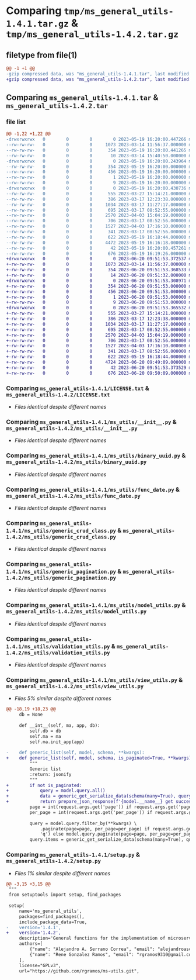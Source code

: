 # Comparing `tmp/ms_general_utils-1.4.1.tar.gz` & `tmp/ms_general_utils-1.4.2.tar.gz`

## filetype from file(1)

```diff
@@ -1 +1 @@
-gzip compressed data, was "ms_general_utils-1.4.1.tar", last modified: Fri May 19 16:20:00 2023, max compression
+gzip compressed data, was "ms_general_utils-1.4.2.tar", last modified: Tue Jun 20 09:51:53 2023, max compression
```

## Comparing `ms_general_utils-1.4.1.tar` & `ms_general_utils-1.4.2.tar`

### file list

```diff
@@ -1,22 +1,22 @@
-drwxrwxrwx   0        0        0        0 2023-05-19 16:20:00.447266 ms_general_utils-1.4.1/
--rw-rw-rw-   0        0        0     1073 2023-03-14 11:56:37.000000 ms_general_utils-1.4.1/LICENSE.txt
--rw-rw-rw-   0        0        0      354 2023-05-19 16:20:00.441265 ms_general_utils-1.4.1/PKG-INFO
--rw-rw-rw-   0        0        0       10 2023-03-14 15:40:50.000000 ms_general_utils-1.4.1/README.md
-drwxrwxrwx   0        0        0        0 2023-05-19 16:20:00.243964 ms_general_utils-1.4.1/ms_general_utils.egg-info/
--rw-rw-rw-   0        0        0      354 2023-05-19 16:20:00.000000 ms_general_utils-1.4.1/ms_general_utils.egg-info/PKG-INFO
--rw-rw-rw-   0        0        0      456 2023-05-19 16:20:00.000000 ms_general_utils-1.4.1/ms_general_utils.egg-info/SOURCES.txt
--rw-rw-rw-   0        0        0        1 2023-05-19 16:20:00.000000 ms_general_utils-1.4.1/ms_general_utils.egg-info/dependency_links.txt
--rw-rw-rw-   0        0        0        9 2023-05-19 16:20:00.000000 ms_general_utils-1.4.1/ms_general_utils.egg-info/top_level.txt
-drwxrwxrwx   0        0        0        0 2023-05-19 16:20:00.430736 ms_general_utils-1.4.1/ms_utils/
--rw-rw-rw-   0        0        0      555 2023-03-27 15:14:21.000000 ms_general_utils-1.4.1/ms_utils/__init__.py
--rw-rw-rw-   0        0        0      386 2023-03-17 12:23:38.000000 ms_general_utils-1.4.1/ms_utils/abstract_model.py
--rw-rw-rw-   0        0        0     1034 2023-03-17 11:27:17.000000 ms_general_utils-1.4.1/ms_utils/binary_uuid.py
--rw-rw-rw-   0        0        0      695 2023-03-17 08:52:55.000000 ms_general_utils-1.4.1/ms_utils/func_date.py
--rw-rw-rw-   0        0        0     2570 2023-04-03 15:04:19.000000 ms_general_utils-1.4.1/ms_utils/generic_crud_class.py
--rw-rw-rw-   0        0        0      706 2023-03-17 08:52:56.000000 ms_general_utils-1.4.1/ms_utils/generic_pagination.py
--rw-rw-rw-   0        0        0     1527 2023-04-03 17:16:10.000000 ms_general_utils-1.4.1/ms_utils/model_utils.py
--rw-rw-rw-   0        0        0      341 2023-03-17 08:52:56.000000 ms_general_utils-1.4.1/ms_utils/prepare_json_response.py
--rw-rw-rw-   0        0        0      622 2023-05-19 16:18:44.000000 ms_general_utils-1.4.1/ms_utils/validation_utils.py
--rw-rw-rw-   0        0        0     4472 2023-05-19 16:16:18.000000 ms_general_utils-1.4.1/ms_utils/view_utils.py
--rw-rw-rw-   0        0        0       42 2023-05-19 16:20:00.457261 ms_general_utils-1.4.1/setup.cfg
--rw-rw-rw-   0        0        0      676 2023-05-19 16:19:26.000000 ms_general_utils-1.4.1/setup.py
+drwxrwxrwx   0        0        0        0 2023-06-20 09:51:53.372537 ms_general_utils-1.4.2/
+-rw-rw-rw-   0        0        0     1073 2023-03-14 11:56:37.000000 ms_general_utils-1.4.2/LICENSE.txt
+-rw-rw-rw-   0        0        0      354 2023-06-20 09:51:53.368533 ms_general_utils-1.4.2/PKG-INFO
+-rw-rw-rw-   0        0        0       14 2023-06-20 09:51:32.000000 ms_general_utils-1.4.2/README.md
+drwxrwxrwx   0        0        0        0 2023-06-20 09:51:53.308971 ms_general_utils-1.4.2/ms_general_utils.egg-info/
+-rw-rw-rw-   0        0        0      354 2023-06-20 09:51:53.000000 ms_general_utils-1.4.2/ms_general_utils.egg-info/PKG-INFO
+-rw-rw-rw-   0        0        0      456 2023-06-20 09:51:53.000000 ms_general_utils-1.4.2/ms_general_utils.egg-info/SOURCES.txt
+-rw-rw-rw-   0        0        0        1 2023-06-20 09:51:53.000000 ms_general_utils-1.4.2/ms_general_utils.egg-info/dependency_links.txt
+-rw-rw-rw-   0        0        0        9 2023-06-20 09:51:53.000000 ms_general_utils-1.4.2/ms_general_utils.egg-info/top_level.txt
+drwxrwxrwx   0        0        0        0 2023-06-20 09:51:53.365532 ms_general_utils-1.4.2/ms_utils/
+-rw-rw-rw-   0        0        0      555 2023-03-27 15:14:21.000000 ms_general_utils-1.4.2/ms_utils/__init__.py
+-rw-rw-rw-   0        0        0      386 2023-03-17 12:23:38.000000 ms_general_utils-1.4.2/ms_utils/abstract_model.py
+-rw-rw-rw-   0        0        0     1034 2023-03-17 11:27:17.000000 ms_general_utils-1.4.2/ms_utils/binary_uuid.py
+-rw-rw-rw-   0        0        0      695 2023-03-17 08:52:55.000000 ms_general_utils-1.4.2/ms_utils/func_date.py
+-rw-rw-rw-   0        0        0     2570 2023-04-03 15:04:19.000000 ms_general_utils-1.4.2/ms_utils/generic_crud_class.py
+-rw-rw-rw-   0        0        0      706 2023-03-17 08:52:56.000000 ms_general_utils-1.4.2/ms_utils/generic_pagination.py
+-rw-rw-rw-   0        0        0     1527 2023-04-03 17:16:10.000000 ms_general_utils-1.4.2/ms_utils/model_utils.py
+-rw-rw-rw-   0        0        0      341 2023-03-17 08:52:56.000000 ms_general_utils-1.4.2/ms_utils/prepare_json_response.py
+-rw-rw-rw-   0        0        0      622 2023-05-19 16:18:44.000000 ms_general_utils-1.4.2/ms_utils/validation_utils.py
+-rw-rw-rw-   0        0        0     4724 2023-06-20 09:49:09.000000 ms_general_utils-1.4.2/ms_utils/view_utils.py
+-rw-rw-rw-   0        0        0       42 2023-06-20 09:51:53.373529 ms_general_utils-1.4.2/setup.cfg
+-rw-rw-rw-   0        0        0      676 2023-06-20 09:50:09.000000 ms_general_utils-1.4.2/setup.py
```

### Comparing `ms_general_utils-1.4.1/LICENSE.txt` & `ms_general_utils-1.4.2/LICENSE.txt`

 * *Files identical despite different names*

### Comparing `ms_general_utils-1.4.1/ms_utils/__init__.py` & `ms_general_utils-1.4.2/ms_utils/__init__.py`

 * *Files identical despite different names*

### Comparing `ms_general_utils-1.4.1/ms_utils/binary_uuid.py` & `ms_general_utils-1.4.2/ms_utils/binary_uuid.py`

 * *Files identical despite different names*

### Comparing `ms_general_utils-1.4.1/ms_utils/func_date.py` & `ms_general_utils-1.4.2/ms_utils/func_date.py`

 * *Files identical despite different names*

### Comparing `ms_general_utils-1.4.1/ms_utils/generic_crud_class.py` & `ms_general_utils-1.4.2/ms_utils/generic_crud_class.py`

 * *Files identical despite different names*

### Comparing `ms_general_utils-1.4.1/ms_utils/generic_pagination.py` & `ms_general_utils-1.4.2/ms_utils/generic_pagination.py`

 * *Files identical despite different names*

### Comparing `ms_general_utils-1.4.1/ms_utils/model_utils.py` & `ms_general_utils-1.4.2/ms_utils/model_utils.py`

 * *Files identical despite different names*

### Comparing `ms_general_utils-1.4.1/ms_utils/validation_utils.py` & `ms_general_utils-1.4.2/ms_utils/validation_utils.py`

 * *Files identical despite different names*

### Comparing `ms_general_utils-1.4.1/ms_utils/view_utils.py` & `ms_general_utils-1.4.2/ms_utils/view_utils.py`

 * *Files 5% similar despite different names*

```diff
@@ -18,19 +18,23 @@
     db = None
 
     def __int__(self, ma, app, db):
         self.db = db
         self.ma = ma
         self.ma.init_app(app)
 
-    def generic_list(self, model, schema, **kwargs):
+    def generic_list(self, model, schema, is_paginated=True, **kwargs):
         """
         Generic list
         :return: jsonify
         """
+        if not is_paginated:
+            query = model.query.all()
+            data = generic_get_serialize_data(schema(many=True), query)
+            return prepare_json_response(f'{model.__name__} get successfully', data=data)
         page = int(request.args.get('page')) if request.args.get('page') else 1
         per_page = int(request.args.get('per_page')) if request.args.get('per_page') else 10
 
         query = model.query.filter_by(**kwargs) \
             .paginate(page=page, per_page=per_page) if request.args.get(
             'q') else model.query.paginate(page=page, per_page=per_page)
         query.items = generic_get_serialize_data(schema(many=True), query.items)
```

### Comparing `ms_general_utils-1.4.1/setup.py` & `ms_general_utils-1.4.2/setup.py`

 * *Files 1% similar despite different names*

```diff
@@ -3,15 +3,15 @@
 """
 from setuptools import setup, find_packages
 
 setup(
     name='ms_general_utils',
     packages=find_packages(),
     include_package_data=True,
-    version='1.4.1',
+    version='1.4.2',
     description='General functions for the implementation of microservices.',
     authors=[
         {"name": "Alejandro A. Serrano Correa", "email": "alejandroasc93@gmail.com"},
         {"name": "Rene Gonzalez Ramos", "email": "rgramos9310@gmail.com"}
     ],
     license="GPLv3",
     url="https://github.com/rgramos/ms-utils.git",
```

